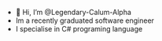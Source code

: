 - 👋 Hi, I’m @Legendary-Calum-Alpha
- Im a recently graduated software engineer
- I specialise in C# programing language

<!---
Legendary-Calum-Alpha/Legendary-Calum-Alpha is a ✨ special ✨ repository because its `README.md` (this file) appears on your GitHub profile.
You can click the Preview link to take a look at your changes.
--->
